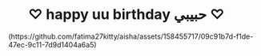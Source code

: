 <html> 
<title> boo </title>
<h1> &nbsp;&nbsp;&nbsp;&nbsp;&nbsp; ♡ happy uu birthday حبيبي ♡ </h1>
</h1>
(https://github.com/fatima27kitty/aisha/assets/158455717/09c91b7d-f1de-47ec-9c11-7d9d1404a6a5)

</body>
</html>

